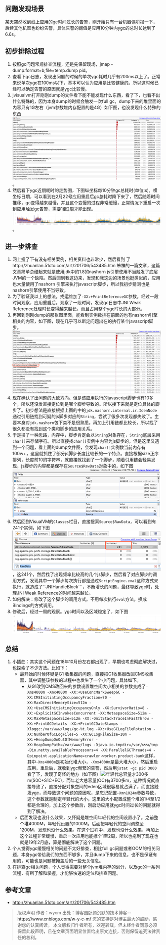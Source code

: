 ## 问题发现场景
某天突然收到线上应用的gc时间过长的告警，刚开始只有一台机器偶尔报一下，后续其他机器也纷纷告警，具体告警的阈值是应用10分钟内ygc的总时长达到了6.6s。

## 初步排除过程

 1. 按照gc问题常规排查流程，还是先保留现场，jmap -dump:format=b,file=temp.dump pid。
 2. 查看下gc日志，发现出问题的时候的单次ygc耗时几乎有200ms以上了。正常来说单次ygc在100ms以下，基本可以认为应用是比较健康的。所以这时候已经可以确定告警的原因就是ygc比较慢。
 3. jvisualvm打开刚刚dump的文件看下能不能发现什么东西，看了下，也看不出什么特殊的，因为本身dump的时候会触发一次full gc，dump下来的堆里面的内容只有1G左右（jvm参数堆内存配置的是4G）如下图，也没发现什么特殊的东西![](https://raw.githubusercontent.com/wycm/md-image/master/2019-02-28/3.png)。
 4. 然后看下ygc近期耗时的走势图，下图纵坐标每10分钟gc总耗时(单位:s)，横坐标日期，可以看到在2月22号应用重启后gc总耗时降下来了，然后随着时间推移，gc变得越来越慢，并且这个变慢的过程非常缓慢，正常情况下重启一次到应用触发gc告警，需要1至2周才能出现。![](https://raw.githubusercontent.com/wycm/md-image/master/2019-02-28/1.png)。

## 进一步排查

 1. 网上搜了下有没有相关案例，相关资料也非常少，然后看到 了http://zhuanlan.51cto.com/art/201706/543485.htm 笨神的一篇文章，这篇文章简单总结起来就是使用jdk中的1.8的nashorn js引擎使用不当触发了底层JVM的一个缺陷。然后回到我这边来，发现和我这边的场景也挺类似的，应用也大量使用了nashorn 引擎来执行javascript脚步，所以我初步猜测也是nashorn引擎使用不当导致。
 2. 为了验证我以上的想法，找运维加了```-XX:+PrintReferenceGC```参数，经过一段时间观察，应用重启后，观察了一段时间，发现gc日志中JNI Weak Reference处理时长变得越来越长。而且占用整个ygc时长的大部分。
 3. 再回到刚刚dump的那张图里面，能看到实例数排在前面的也有nashorn引擎相关的内容，如下图，现在几乎可以断定问题出在的执行某个javascript脚步。![](https://raw.githubusercontent.com/wycm/md-image/master/2019-02-28/4.png)
 4. 现在确认了出问题的大致方向。但是该应用执行的javascript脚步也有10多个，所以还没发直接定位到是哪个脚步导致的。所以接下来就是定位具体的脚步了。初步想法是直接根据上图的中的```jdk.nashorn.internal.ir.IdenNode```通过引用链找到可疑的js脚步对应的```String```，尝试了很多次发现都失败了。主要本身对```jdk.nashorn```包下类不是很熟悉，再加上引用链都比较长，所以找了很久都没有找到这个类和脚步的应用关系。
 5. 于是换了一种思路，内存中，脚步肯定会以```String```对象存在，```String```底层采用```char[]```来存储字符。所以直接找```char[]```实例中内容为js脚步的，但是这里又遇到一个问题，看上面的dump文件图，会发现```char[]```实例数当前内存有100w+，这里就抓住了部分js脚步长度比较长的一个特点。直接根据size正序排列，长度前10的字符串，就直接就找到了一个脚步，顺着引用链会轻易发现，js脚步的内容都是保存在```Source$RawData```对象中的，如下图![](https://raw.githubusercontent.com/wycm/md-image/master/2019-02-28/5.png)
 6. 然后回到VisualVM的```Classes```栏目，直接搜索```Source$RawData```，可以看到有241个实例，如下图![](https://raw.githubusercontent.com/wycm/md-image/master/2019-02-28/6.png)，这241个，然后找了出现频率比较高的几个js脚步，然后看了对应脚步的调用方式，发现其中一个脚步每次执行都是通过```ScriptEngine.eval```这种方式来执行，就造成了``JNIHandleBlock```，不断增长的问题，最终导致ygc时，处理JNI Weak Reference的时间越来越长。
 7. 如何解决：修改了这个脚步的调用方式。不用每次执行```eval```方法，换成Bindings的方式调用。
 8. 修改后，经过一周的观察。ygc时间以及区域稳定了，如下图![](https://raw.githubusercontent.com/wycm/md-image/master/2019-02-28/7.png)


## 总结

 1. 小插曲：其实这个问题在18年10月份左右都出现了，早期也考虑彻底解决过，也探索了不少方法。比如下：
    - 最开始的时候怀疑是G1 收集器的问题，直接把G1收集器改回CMS收集器，其中调整该参数的过程中也发生了一个小问题，具体如下。
        -  从G1改到CMS改回来的参数设置堆空间大小相关的参数变成了```-Xms4000m -Xmx4000m -XX:+UseConcMarkSweepGC -XX:CMSInitiatingOccupancyFraction=70 -XX:MaxDirectMemorySize=512m -XX:+UseCMSInitiatingOccupancyOnly -XX:SurvivorRatio=8 -XX:+ExplicitGCInvokesConcurrent -XX:MetaspaceSize=512m -XX:MaxMetaspaceSize=512m -XX:-OmitStackTraceInFastThrow -XX:+PrintGCDetails -XX:+PrintGCDateStamps -Xloggc:/var/www/logs/gc-%t.log -XX:+UseGCLogFileRotation -XX:NumberOfGCLogFiles=5 -XX:GCLogFileSize=10m -XX:+HeapDumpOnOutOfMemoryError -XX:HeapDumpPath=/var/www/logs -Djava.io.tmpdir=/var/www/tmp -Dio.netty.availableProcessors=4 -XX:ParallelGCThreads=4 -Dpinpoint.applicationName=crawler-worker.product-bank```这样，其中```-Xms4000m```是初始化堆大小，```-Xmx4000m```是最大堆大小，然后重启应用，重启后，就收到ygc频繁的告警，然后用```jstat -gc pid 3000```看了下，发现了奇怪的地方（如下图）![](https://raw.githubusercontent.com/wycm/md-image/master/2019-02-28/8.png)年轻代总容量才300多m(S0C+S1C+EC)，而年老大总容量(OC)有3700多m，这种情况就直接导致了，直接分配对象空间的eden区域很容易就占满了，而直接触发ygc，而导致这个问题的原因呢，是忘记配置```-Xmn1024m```参数导致，这个参数就是制定年轻代的大小，这里的大小配置成整个堆的1/4至1/2都是合理的，加上这个参数后，刚启动应用就ygc时间过长的问题就得到了解决。
    - 后面发现也没什么效果，又怀疑是堆空间年轻代的空间设置小了。之前整个堆4000M，年轻代设置的1000M。后面把年轻代的空间调整至1200M，发现也没什么效果。在这个过程中，发现也没什么效果，再加上这个过程非常缓慢，重启一次应用也能撑个1至2周，所以也拖到了现在也就是19年2月底，算是彻底解决了这个问题。
 2. 个人觉得ygc缓慢相关的问题不太好排查，相比full gc问题或者OOM的相关问题，本身ygc带给我们的东西不够多，并且dump下来的信息，也不是保证有用的，可能也是问题被掩盖后的一些无关信息。
 3. 在排查gc相关问题，个人觉得需要对整个jvm堆内存的划分，以及gc的一系列流程，有所了解和掌握，才能够快速的定位和排查问题。

## 参考文章

 - http://zhuanlan.51cto.com/art/201706/543485.htm
 

> 版权声明
作者：wycm
出处：博客园卧颜沉默的技术博客--https://www.cnblogs.com/w-y-c-m/
您的支持是对博主最大的鼓励，感谢您的认真阅读。
本文版权归作者所有，欢迎转载，但未经作者同意必须保留此段声明，且在文章页面明显位置给出原文连接，否则保留追究法律责任的权利。
